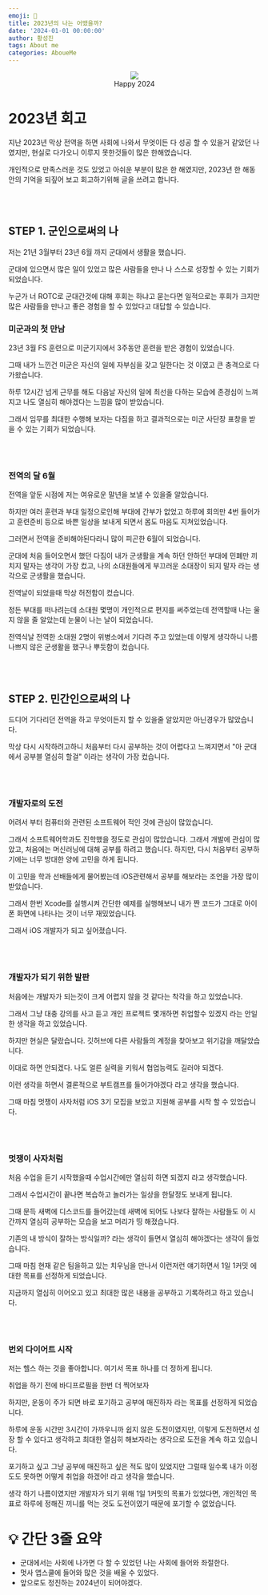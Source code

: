 ```yaml
---
emoji: 🎉
title: 2023년의 나는 어땠을까?
date: '2024-01-01 00:00:00'
author: 황성진
tags: About me
categories: AboueMe
---
```


<p align="center">
  <img src="https://github.com/4T2F/ThinkBig/assets/120264964/6e0c20b0-947a-4422-81e0-b9696ee274e2"> <br>
  Happy 2024
</p>


# 2023년 회고
지난 2023년 막상 전역을 하면 사회에 나와서 무엇이든 다 성공 할 수 있을거 같았던 나였지만, 현실로 다가오니 이루지 못한것들이 많은 한해였습니다.

개인적으로 만족스러운 것도 있었고 아쉬운 부분이 많은 한 해였지만, 2023년 한 해동안의 기억을 되짚어 보고 회고하기위해 글을 쓰려고 합니다.

<br><br>

## STEP 1. 군인으로써의 나
저는 21년 3월부터 23년 6월 까지 군대에서 생활을 했습니다.

군대에 있으면서 많은 일이 있었고 많은 사람들을 만나 나 스스로 성장할 수 있는 기회가 되었습니다.

누군가 너 ROTC로 군대간것에 대해 후회는 하냐고 묻는다면 일적으로는 후회가 크지만 많은 사람들을 만나고 좋은 경험을 할 수 있었다고 대답할 수 있습니다.

### 미군과의 첫 만남

23년 3월 FS 훈련으로 미군기지에서 3주동안 훈련을 받은 경험이 있었습니다.

그때 내가 느낀건 미군은 자신의 일에 자부심을 갖고 일한다는 것 이였고 큰 충격으로 다가왔습니다.

하루 12시간 넘게 근무를 해도 다음날 자신의 일에 최선을 다하는 모습에 존경심이 느껴지고 나도 열심히 해야겠다는 느낌을 많이 받았습니다.

그래서 임무를 최대한 수행해 보자는 다짐을 하고 결과적으로는 미군 사단장 표창을 받을 수 있는 기회가 되었습니다.

<br><br>

### 전역의 달 6월

전역을 앞둔 시점에 저는 여유로운 말년을 보낼 수 있을줄 알았습니다.

하지만 여러 훈련과 부대 일정으로인해 부대에 간부가 없었고 하루에 회의만 4번 들어가고 훈련준비 등으로 바쁜 일상을 보내게 되면서 몸도 마음도 지쳐있었습니다.

그러면서 전역을 준비해야된다라니 많이 피곤한 6월이 되었습니다.

군대에 처음 들어오면서 했던 다짐이 내가 군생활을 계속 하던 안하던 부대에 민폐만 끼치지 말자는 생각이 가장 컸고, 나의 소대원들에게 부끄러운 소대장이 되지 말자 라는 생각으로 군생활을 했습니다.

전역날이 되었을때 막상 허전함이 컸습니다.

정든 부대를 떠나려는데 소대원 몇명이 개인적으로 편지를 써주었는데 전역할때 나는 울지 않을 줄 알았는데 눈물이 나는 날이 되었습니다.

전역식날 전역한 소대원 2명이 위병소에서 기다려 주고 있었는데 이렇게 생각하니 나름 나쁘지 않은 군생활을 했구나 뿌듯함이 컸습니다.

<br><br>

## STEP 2. 민간인으로써의 나

드디어 기다리던 전역을 하고 무엇이든지 할 수 있을줄 알았지만 아닌경우가 많았습니다.

막상 다시 시작하려고하니 처음부터 다시 공부하는 것이 어렵다고 느껴지면서 "아 군대에서 공부블 열심히 할걸" 이라는 생각이 가장 컸습니다.

<br><br>

### 개발자로의 도전

어려서 부터 컴퓨터와 관련된 소프트웨어 적인 것에 관심이 많았습니다.

그래서 소프트웨어학과도 진학했을 정도로 관심이 많았습니다. 그래서 개발에 관심이 많았고, 처음에는 머신러닝에 대해 공부를 하려고 했습니다. 하지만, 다시 처음부터 공부하기에는 너무 방대한 양에 고민을 하게 됩니다.

이 고민을 학과 선배들에게 물어봤는데 iOS관련해서 공부를 해보라는 조언을 가장 많이 받았습니다.

그래서 한번 Xcode를 실행시켜 간단한 예제를 실행해보니 내가 짠 코드가 그대로 아이폰 화면에 나타나는 것이 너무 재밌었습니다.

그래서 iOS 개발자가 되고 싶어졌습니다.

<br><br>

### 개발자가 되기 위한 발판

처음에는 개발자가 되는것이 크게 어렵지 않을 것 같다는 착각을 하고 있었습니다.

그래서 그냥 대충 강의를 사고 듣고 개인 프로젝트 몇개하면 취업할수 있겠지 라는 안일한 생각을 하고 있었습니다.

하지만 현실은 달랐습니다. 깃허브에 다른 사람들의 계정을 찾아보고 위기감을 깨달았습니다.

이대로 하면 안되겠다. 나도 얼른 실력을 키워서 협업능력도 길러야 되겠다.

이런 생각을 하면서 결론적으로 부트캠프를 들어가야겠다 라고 생각을 했습니다.

그때 마침 멋쟁이 사자처럼 iOS 3기 모집을 보았고 지원해 공부를 시작 할 수 있었습니다.

<br><br>

### 멋쟁이 사자처럼

처음 수업을 듣기 시작했을때 수업시간에만 열심히 하면 되겠지 라고 생각했습니다.

그래서 수업시간이 끝나면 복습하고 놀러가는 일상을 한달정도 보내게 됩니다.

그때 문득 새벽에 디스코드를 들어갔는데 새벽에 되어도 나보다 잘하는 사람들도 이 시간까지 열심히 공부하는 모습을 보고 머리가 띵 해졌습니다.

기존의 내 방식이 잘하는 방식일까? 라는 생각이 들면서 열심히 해야겠다는 생각이 들었습니다.

그때 마침 현재 같은 팀을하고 있는 치우님을 만나서 이런저런 얘기하면서 1일 1커밋 에 대한 목표를 선정하게 되었습니다.

지금까지 열심히 이어오고 있고 최대한 많은 내용을 공부하고 기록하려고 하고 있습니다.

<br><br>

### 번외 다이어트 시작

저는 헬스 하는 것을 좋아합니다. 여기서 목표 하나를 더 정하게 됩니다.

취업을 하기 전에 바디프로필을 한번 더 찍어보자

하지만, 운동이 주가 되면 바로 포기하고 공부에 매진하자 라는 목표를 선정하게 되었습니다.

하루에 운동 시간만 3시간이 가까우니까 쉽지 않은 도전이였지만, 이렇게 도전하면서 성장 할 수 있다고 생각하고 최대한 열심히 해보자라는 생각으로 도전을 계속 하고 있습니다.

포기하고 싶고 그냥 공부에 매진하고 싶은 적도 많이 있었지만 그럴때 일수록 내가 이정도도 못하면 어떻게 취업을 하겠어! 라고 생각을 했습니다.

생각 하기 나름이였지만 개발자가 되기 위해 1일 1커밋의 목표가 있었다면,
개인적인 목표로 하루에 정해진 끼니를 먹는 것도 도전이였기 때문에
포기할 수 없었습니다.

# 💡 간단 3줄 요약

- 군대에서는 사회에 나가면 다 할 수 있었던 나는 사회에 들어와 좌절한다.
- 멋사 앱스쿨에 들어와 많은 것을 배울 수 있었다.
- 앞으로도 정진하는 2024년이 되어야겠다.


<br><br>

```toc
```